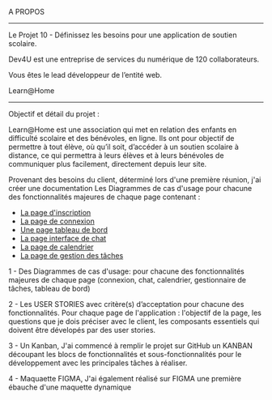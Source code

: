 A PROPOS
_________
Le Projet 10 - Définissez les besoins pour une application de soutien scolaire.

Dev4U est une entreprise de services du numérique de 120 collaborateurs.

Vous êtes le lead développeur de l’entité web.



Learn@Home
__________
Objectif et détail du projet :

Learn@Home est une association qui met en relation des enfants en difficulté
scolaire et des bénévoles, en ligne. Ils ont pour objectif de permettre à tout élève,
où qu’il soit, d’accéder à un soutien scolaire à distance, ce qui permettra à leurs élèves
et  à leurs bénévoles de communiquer plus facilement, directement depuis leur site.

Provenant des besoins du client, déterminé lors d'une première réunion, j'ai créer une documentation Les Diagrammes de cas d'usage pour chacune des fonctionnalités majeures de chaque page contenant :

* [La page d'inscription](https://github.com/Kuznetsov-100-Rads-Bar/P10_Learn-Home-/wiki/Page-d'inscription)
* [La page de connexion](https://github.com/Kuznetsov-100-Rads-Bar/P10_Learn-Home-/wiki/Page-de-connexion)
* [Une page tableau de bord](https://github.com/Kuznetsov-100-Rads-Bar/P10_Learn-Home-/wiki/Page-de-tableau-de-bord)
* [La page interface de chat](https://github.com/Kuznetsov-100-Rads-Bar/P10_Learn-Home-/wiki/Page-d'interface-de-chat)
* [La page de calendrier](https://github.com/Kuznetsov-100-Rads-Bar/P10_Learn-Home-/wiki/Page-de-calendrier)
* [La page de gestion des tâches](https://github.com/Kuznetsov-100-Rads-Bar/P10_Learn-Home-/wiki/Page-de-gestion-des-t%C3%A2ches)

1 - Des Diagrammes de cas d'usage:  pour chacune des fonctionnalités majeures de chaque page (connexion, chat, calendrier, gestionnaire de tâches, tableau de bord)

2 - Les USER STORIES avec critère(s) d’acceptation pour chacune des fonctionnalités.
Pour chaque page de l'application : l'objectif de la page, les questions que je dois préciser avec le client, les composants essentiels qui doivent être dévelopés par des user stories. 

3 - Un Kanban, J'ai commencé à remplir le projet sur GitHub un KANBAN découpant les blocs de fonctionnalités et sous-fonctionnalités pour le développement avec les principales tâches à réaliser.

4 - Maquaette FIGMA, J'ai également réalisé sur FIGMA une première ébauche d'une maquette dynamique
